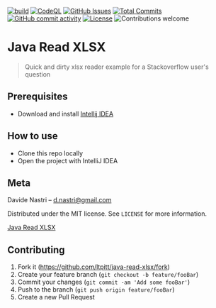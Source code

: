 [![build](https://github.com/ltpitt/java-read-xlsx/workflows/build/badge.svg)](https://github.com/ltpitt/java-read-xlsx/actions)
[![CodeQL](https://github.com/ltpitt/java-read-xlsx/workflows/CodeQL/badge.svg)](https://github.com/ltpitt/java-read-xlsx/actions?query=workflow%3ACodeQL)
[![GitHub Issues](https://img.shields.io/github/issues-raw/ltpitt/java-read-xlsx)](https://github.com/ltpitt/java-read-xlsx/issues)
[![Total Commits](https://img.shields.io/github/last-commit/ltpitt/java-read-xlsx)](https://github.com/ltpitt/java-read-xlsx/commits)
[![GitHub commit activity](https://img.shields.io/github/commit-activity/4w/ltpitt/java-read-xlsx?foo=bar)](https://github.com/ltpitt/java-read-xlsx/commits)
[![License](https://img.shields.io/badge/license-MIT-blue.svg)](https://github.com/ltpitt/java-read-xlsx/blob/master/LICENSE)
![Contributions welcome](https://img.shields.io/badge/contributions-welcome-orange.svg)

# Java Read XLSX
> Quick and dirty xlsx reader example for a Stackoverflow user's question

## Prerequisites

- Download and install [Intellij IDEA](https://www.jetbrains.com/idea/download)

## How to use

- Clone this repo locally
- Open the project with IntelliJ IDEA

## Meta

Davide Nastri – d.nastri@gmail.com

Distributed under the MIT license. See ``LICENSE`` for more information.

[Java Read XLSX](https://github.com/ltpitt/java-read-xlsx)

## Contributing

1. Fork it (<https://github.com/ltpitt/java-read-xlsx/fork>)
2. Create your feature branch (`git checkout -b feature/fooBar`)
3. Commit your changes (`git commit -am 'Add some fooBar'`)
4. Push to the branch (`git push origin feature/fooBar`)
5. Create a new Pull Request
